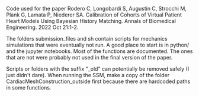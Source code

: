Code used for the paper Rodero C, Longobardi S, Augustin C, Strocchi M, Plank G, Lamata P, Niederer SA. Calibration of
Cohorts of Virtual Patient Heart Models Using Bayesian History Matching. Annals of Biomedical Engineering. 2022
Oct 21:1-2.

The folders submission_files and sh contain scripts for mechanics simulations that were eventually not run. A good place
to start is in python/ and the jupyter notebooks. Most of the functions are documented. The ones that are not were
probably not used in the final version of the paper.

Scripts or folders with the suffix "_old" can potentially be removed safely (I just didn't dare). When running the SSM,
make a copy of the folder CardiacMeshConstruction_outside first because there are hardcoded paths in some functions.
